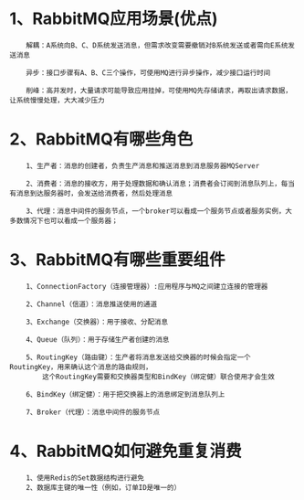 # 1、RabbitMQ应用场景(优点)

```text
    解耦：A系统向B、C、D系统发送消息，但需求改变需要撤销对B系统发送或者需向E系统发送消息
    
    异步：接口步骤有A、B、C三个操作，可使用MQ进行异步操作，减少接口运行时间
    
    削峰：高并发时，大量请求可能导致应用挂掉，可使用MQ先存储请求，再取出请求数据，让系统慢慢处理，大大减少压力
```

# 2、RabbitMQ有哪些角色

```text
    1、生产者：消息的创建者，负责生产消息和推送消息到消息服务器MQServer
    
    2、消费者：消息的接收方，用于处理数据和确认消息；消费者会订阅到消息队列上，每当有消息到达服务器时，会发送给消费者，然后处理消息
    
    3、代理：消息中间件的服务节点，一个broker可以看成一个服务节点或者服务实例，大多数情况下也可以看成一个服务器；
```

# 3、RabbitMQ有哪些重要组件

```text
    1、ConnectionFactory（连接管理器）:应用程序与MQ之间建立连接的管理器
    
    2、Channel（信道）：消息推送使用的通道
    
    3、Exchange（交换器）：用于接收、分配消息
    
    4、Queue（队列）：用于存储生产者创建的消息
    
    5、RoutingKey（路由键）：生产者将消息发送给交换器的时候会指定一个RoutingKey，用来确认这个消息的路由规则，
        这个RoutingKey需要和交换器类型和BindKey（绑定健）联合使用才会生效
        
    6、BindKey（绑定健）：用于把交换器上的消息绑定到消息队列上
    
    7、Broker（代理）：消息中间件的服务节点
```

# 4、RabbitMQ如何避免重复消费

```text
    1、使用Redis的Set数据结构进行避免
    2、数据库主键的唯一性（例如，订单ID是唯一的）
```